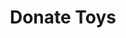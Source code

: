 ---
title: Donate Toys
url: 'https://www.moneycrashers.com/where-donate-used-toys/'
categories:
  - a1a4ac88-627d-4bc7-a5b5-d3dcdc10cc43
tags:
  - zero-waste
countries:
  - us
description: >-
  Donate toys that your children have grown out of instead of throwing them
  away.
image: null
blueprint: action

---